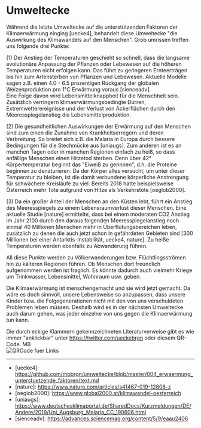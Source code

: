 # Umweltecke

Während die letzte Umweltecke auf die unterstützenden Faktoren der
Klimaerwärmung einging \[uecke4\], behandelt diese Umweltecke "die Auswirkung des
Klimawandels auf den Menschen". Grob umrissen treffen uns folgende
drei Punkte:

(1) Der Anstieg der Temperaturen geschieht so schnell, dass die langsame
evolutionäre Anpassung der Pflanzen oder Lebewesen auf die höheren Temperaturen nicht erfolgen kann. Das führt zu geringeren Ernteerträgen bis hin zum Artensterben von Pflanzen und Lebewesen. Aktuelle
Modelle
sagen z.B. einen 4.0 - 6.5 prozentigen Rückgang der globalen Weizenproduktion
pro 1°C Erwärmung voraus \[sienceadv\]. <br/>
Eine Folge davon wird Lebensmittelknappheit für die Menschheit sein. Zusätzlich 
verringern klimaerwärmungsbedingte Dürren, Extremwetterereignisse
und der Verlust von Ackerflächen durch den Meeresspiegelanstieg die
Lebensmittelproduktion.

(2) Die gesundheitlichen Auswirkungen der Erwärmung auf den Menschen sind zum einen
die Zunahme von Krankheitserregern und deren Verbreitung. So breitet sich z.B. die Malaria in Europa durch bessere
Bedingungen für die Stechmücke aus \[uniaugs\]. Zum anderen ist es an manchen Tagen oder in
manchen Regionen einfach zu heiß, so dass anfällige Menschen einen Hitzetod
sterben. Denn über 42° Körpertemperatur beginnt das "Eiweiß zu gerinnen", d.h. die
Proteine beginnen zu denaturieren. Da der Körper alles versucht, um unter dieser Temperatur zu bleiben, ist die damit verbundene körperliche Anstrengung für schwächere Kreisläufe zu viel. Bereits 2018 hatte beispielsweise Österreich mehr Tote aufgrund von Hitze als Verkehrstote \[oeglob2000\].

(3) Da ein großer Anteil der Menschen an den Küsten lebt, führt ein
Anstieg des Meeresspiegels zu einem Lebensraumverlust dieser Menschen.
Eine aktuelle Studie \[nature\] ermittelte, dass bei einem
moderaten CO2 Anstieg im Jahr 2100 durch den daraus folgenden
Meeresspiegelanstieg noch einmal 40 Millionen Menschen mehr in Überflutungsbereichen leben, zusätzlich zu denen die auch jetzt schon in gefährdeten Gebieten sind \[300 Millionen bei einer Antarktis-Instabilität, uecke4, nature\]. Zu heiße Temperaturen werden ebenfalls zu Abwanderung führen.

All diese Punkte werden zu Völkerwanderungen bzw. Flüchtlingsströmen hin zu
kälteren Regionen führen. Ob Menschen dort freundlich
aufgenommen werden ist fraglich. Es könnte dadurch auch vielmehr Kriege um
Trinkwasser, Lebensmittel, Wohnraum usw. geben.

Die Klimaerwärmung ist menschengemacht und sie wird jetzt gemacht. Da wäre es doch sinnvoll, unsere
Lebensweise so anzupassen, dass unsere Kinder bzw. die Folgegenerationen
nicht mit den von uns verschuldeten Problemen leben müssen. Deshalb wird es
in der nächsten Umweltecke auch darum gehen, was jeder
einzelne von uns gegen die Klimaerwärmung tun kann.

Die durch eckige Klammern gekennzeichneten Literaturverweise gibt es wie immer "anklickbar" unter https://twitter.com/ueckebrgn oder diesem QR-Code. MB <br/>
![QRCode fuer Links](ueckebrgn_qr_code.png)

----

* \[uecke4\]: https://github.com/mbbrgn/umweltecke/blob/master/004_erwaermung_unterstuetzende_faktoren/text.md <br/>
* \[nature\]: https://www.nature.com/articles/s41467-019-12808-z <br/>
* \[oeglob2000\]: https://www.global2000.at/klimawandel-oesterreich <br/>
* \[uniaugs\]: https://www.deutschesklimaportal.de/SharedDocs/Kurzmeldungen/DE/Andere/2019/Uni_Augsburg_Malaria_CC_190606.html <br/>
* \[sienceadv\]: https://advances.sciencemag.org/content/5/9/eaau2406 <br/>


